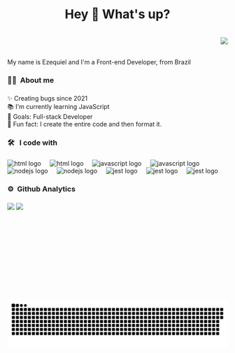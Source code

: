 <h1 align="center" text-decoration="none">Hey 👋 What's up?</h1>


<br>
<img align="right" height="600em" src="https://raw.githubusercontent.com/gist/EzequielSR/7f090b6c28413ebde5f2b10b3421a224/raw/1c1df020bd619a4364b20fec56a6153c64f5aadc/githubcard.svg">
<br>
<br>

<p align="left">My name is Ezequiel and I'm a Front-end Developer, from Brazil</p>

###

<h3 align="left">👨‍💻&nbsp About me</h3>


###

<p align="left">✨ Creating bugs since 2021<br>📚 I'm currently learning JavaScript<br>🎯 Goals: Full-stack Developer<br>🎲 Fun fact: I create the entire code and then format it.</p>

###

<h3 align="left">🛠 &nbsp I code with</h3>

###

<div align="left">
  <img src="https://cdn.jsdelivr.net/gh/devicons/devicon/icons/html5/html5-original.svg" height="40" alt="html logo"  />
  <img width="12" />
  <img src="https://cdn.jsdelivr.net/gh/devicons/devicon/icons/css3/css3-original.svg" height="40" alt="html logo"  />
  <img width="12" />
  <img src="https://cdn.jsdelivr.net/gh/devicons/devicon/icons/javascript/javascript-original.svg" height="40" alt="javascript logo"  />
  <img width="12" />
  <img src="https://cdn.jsdelivr.net/gh/devicons/devicon/icons/json/json-original.svg" height="40" alt="javascript logo"  />
  <img width="12" />
  <img src="https://cdn.jsdelivr.net/gh/devicons/devicon/icons/nodejs/nodejs-original.svg" height="40" alt="nodejs logo"  />
  <img width="12" />
  <img src="https://cdn.jsdelivr.net/gh/devicons/devicon/icons/express/express-original.svg" height="40" alt="nodejs logo"  />
  <img width="12" />
  <img src="https://cdn.jsdelivr.net/gh/devicons/devicon/icons/bootstrap/bootstrap-original.svg" height="40" alt="jest logo"  />
  <img width="12" />
  <img src="https://cdn.jsdelivr.net/gh/devicons/devicon/icons/jquery/jquery-original.svg" height="40" alt="jest logo"  />
  <img width="12" />
  <img src="https://cdn.jsdelivr.net/gh/devicons/devicon/icons/figma/figma-original.svg" height="40" alt="jest logo"  />
</div>

###
<h3 align="left">⚙️&nbsp Github Analytics</h3>

###

<p align="left">
<img width="400em" src="https://github-readme-stats.vercel.app/api?username=EzequielSR&show_icons=true&locale=en&theme=gotham&rank_icon=github" />
<img width ="400em" src="https://github-readme-stats.vercel.app/api/top-langs/?username=EzequielSR&layout=donut&theme=gotham" />
</p>

###

<p align="center">
 <img width="1000" src=".github/github-snake.svg" alt="snake"/>
</p>
